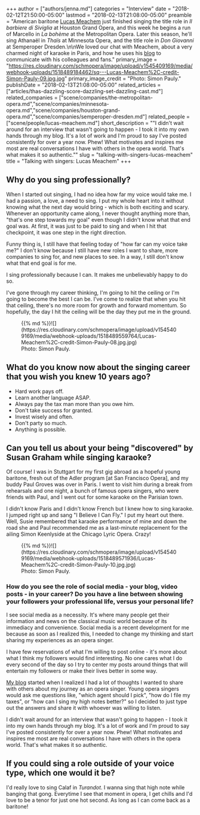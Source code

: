 +++
author = ["authors/jenna.md"]
categories = "Interview"
date = "2018-02-12T21:50:00-05:00"
lastmod = "2018-02-13T21:08:00-05:00"
preamble = "American baritone [Lucas Meachem](/scene/people/lucas-meachem/) just finished singing the title role in *Il barbiere di Siviglia* at Houston Grand Opera, and this week he begins a run of Marcello in *La bohème* at the Metropolitan Opera. Later this season, he'll sing Athanaël in *Thaïs* at Minnesota Opera, and the title role in *Don Giovanni* at Semperoper Dresden.\n\nWe loved our chat with Meachem, about a very charmed night of karaoke in Paris, and how he uses his [blog](https://thebaritoneblog.com/) to communicate with his colleagues and fans."
primary_image = "https://res.cloudinary.com/schmopera/image/upload/v1545409169/media/webhook-uploads/1518489184462/sq---Lucas-Meachem%2C-credit-Simon-Pauly-09.jpg.jpg"
primary_image_credit = "Photo: Simon Pauly."
publishDate = "2018-02-13T21:08:00-05:00"
related_articles = ["articles/thas-dazzling-score-dazzling-set-dazzling-cast.md"]
related_companies = ["scene/companies/the-metropolitan-opera.md","scene/companies/minnesota-opera.md","scene/companies/houston-grand-opera.md","scene/companies/semperoper-dresden.md"]
related_people = ["scene/people/lucas-meachem.md"]
short_description = "&quot;I didn&#039;t wait around for an interview that wasn&#039;t going to happen - I took it into my own hands through my blog. It&#039;s a lot of work and I&#039;m proud to say I&#039;ve posted consistently for over a year now. Phew! What motivates and inspires me most are real conversations I have with others in the opera world. That&#039;s what makes it so authentic.&quot;"
slug = "talking-with-singers-lucas-meachem"
title = "Talking with singers: Lucas Meachem"
+++

## Why do you sing professionally?

When I started out singing, I had no idea how far my voice would take me. I had a passion, a love, a need to sing. I put my whole heart into it without knowing what the next day would bring - which is both exciting and scary. Whenever an opportunity came along, I never thought anything more than, "that's one step towards my goal" even though I didn't know what that end goal was. At first, it was just to be paid to sing and when I hit that checkpoint, it was one step in the right direction. 

Funny thing is, I still have that feeling today of "how far can my voice take me?" I don't know because I still have new roles I want to share, more companies to sing for, and new places to see. In a way, I still don't know what that end goal is for me.

I sing professionally because I can. It makes me unbelievably happy to do so.

I've gone through my career thinking, I'm going to hit the ceiling or I'm going to become the best I can be. I've come to realize that when you hit that ceiling, there's no more room for growth and forward momentum. So hopefully, the day I hit the ceiling will be the day they put me in the ground.

<figure data-type="image">{{% md %}}![](https://res.cloudinary.com/schmopera/image/upload/v1545409169/media/webhook-uploads/1518489559764/Lucas-Meachem%2C-credit-Simon-Pauly-08.jpg.jpg)
<figcaption>Photo: Simon Pauly.</figcaption>
</figure>

## What do you know now about the singing career that you wish you knew 10 years ago?

<ul class="nospace">
<li>Hard work pays off.
<li>Learn another language ASAP.
<li>Always pay the tax man more than you owe him.
<li>Don't take success for granted.
<li>Invest wisely and often.
<li>Don't party so much.
<li>Anything is possible.

</ul>

## Can you tell us about your being "discovered" by Susan Graham while singing karaoke?

Of course! I was in Stuttgart for my first gig abroad as a hopeful young baritone, fresh out of the Adler program [at San Francisco Opera], and my buddy Paul Groves was over in Paris. I went to visit him during a break from rehearsals and one night, a bunch of famous opera singers, who were friends with Paul, and I went out for some karaoke on the Parisian town. 

I didn't know Paris and I didn't know French but I knew how to sing karaoke. I jumped right up and sang "I Believe I Can Fly." I put my heart out there. Well, Susie remembered that karaoke performance of mine and down the road she and Paul recommended me as a last-minute replacement for the ailing Simon Keenlyside at the Chicago Lyric Opera. Crazy!

<figure data-type="image">{{% md %}}![](https://res.cloudinary.com/schmopera/image/upload/v1545409169/media/webhook-uploads/1518489571936/Lucas-Meachem%2C-credit-Simon-Pauly-10.jpg.jpg)
<figcaption>Photo: Simon Pauly.</figcaption>
</figure>

### How do you see the role of social media - your blog, video posts - in your career? Do you have a line between showing your followers your professional life, versus your personal life?

I see social media as a necessity. It's where many people get their information and news on the classical music world because of its immediacy and convenience. Social media is a recent development for me because as soon as I realized this, I needed to change my thinking and start sharing my experiences as an opera singer.

I have few reservations of what I'm willing to post online - it's more about what I think my followers would find interesting. No one cares what I do every second of the day so I try to center my posts around things that will entertain my followers or make their lives better in some way.

[My blog](https://thebaritoneblog.com/) started when I realized I had a lot of thoughts I wanted to share with others about my journey as an opera singer. Young opera singers would ask me questions like, "which agent should I pick", "how do I file my taxes", or "how can I sing my high notes better?" so I decided to just type out the answers and share it with whoever was willing to listen. 

I didn't wait around for an interview that wasn't going to happen - I took it into my own hands through my blog. It's a lot of work and I'm proud to say I've posted consistently for over a year now. Phew! What motivates and inspires me most are real conversations I have with others in the opera world. That's what makes it so authentic.

## If you could sing a role outside of your voice type, which one would it be?

I'd really love to sing Calaf in *Turandot*. I wanna sing that high note while banging that gong. Everytime I see that moment in opera, I get chills and I'd love to be a tenor for just one hot second. As long as I can come back as a baritone!

